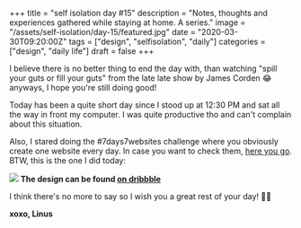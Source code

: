 +++
title = "self isolation day #15"
description = "Notes, thoughts and experiences gathered while staying at home. A series."
image = "/assets/self-isolation/day-15/featured.jpg"
date = "2020-03-30T09:20:00Z"
tags = ["design", "selfisolation", "daily"]
categories = ["design", "daily life"]
draft = false
+++

I believe there is no better thing to end the day with, than watching "spill your guts or fill your guts" from the late late show by James Corden 😂 anyways, I hope you're still doing good!<!--more-->

Today has been a quite short day since I stood up at 12:30 PM and sat all the way in front my computer. I was quite productive tho and can't complain about this situation.

Also, I stared doing the #7days7websites challenge where you obviously create one website every day. In case you want to check them, [here you go](https://linuscodes.github.io/7days7websites/). BTW, this is the one I did today:

![](/assets/self-isolation/day-15/featured.jpg)
**The design can be found [on dribbble](https://dribbble.com/shots/10856691-Hero-Headers-Based-on-Source-Wireframes)**

I think there's no more to say so I wish you a great rest of your day! ✌🏻

**xoxo, Linus**